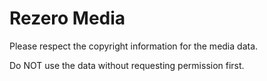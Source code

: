 Rezero Media
=====
Please respect the copyright information for the media data.

Do NOT use the data without requesting permission first.